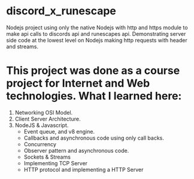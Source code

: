 # discord_x_runescape
Nodejs project using only the native Nodejs with http and https module to make api calls to discords api and runescapes api. Demonstrating server side code at the lowest level on Nodejs making http requests with header and streams.

# This project was done as a course project for Internet and Web technologies. What I learned here:

1) Networking OSI Model.
2) Client Server Architecture.
3) NodeJS & Javascript.
   * Event queue, and v8 engine.
   * Callbacks and asynchronous code using only call backs.
   * Concurrency
   * Observer pattern and asynchronous code.
   * Sockets & Streams
   * Implementing TCP Server
   * HTTP protocol and implementing a HTTP Server
